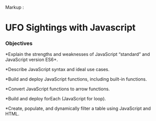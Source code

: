 Markup :
# UFO Sightings with Javascript

### Objectives
*Explain the strengths and weaknesses of JavaScript “standard” and JavaScript version ES6+.

*Describe JavaScript syntax and ideal use cases. 

*Build and deploy JavaScript functions, including built-in functions. 

*Convert JavaScript functions to arrow functions. 

*Build and deploy forEach (JavaScript for loop). 

*Create, populate, and dynamically filter a table using JavaScript and HTML.

